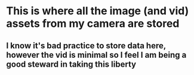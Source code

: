# This is where all the image (and vid) assets from my camera are stored

## I know it's bad practice to store data here, however the vid is minimal so I feel I am being a good steward in taking this liberty
